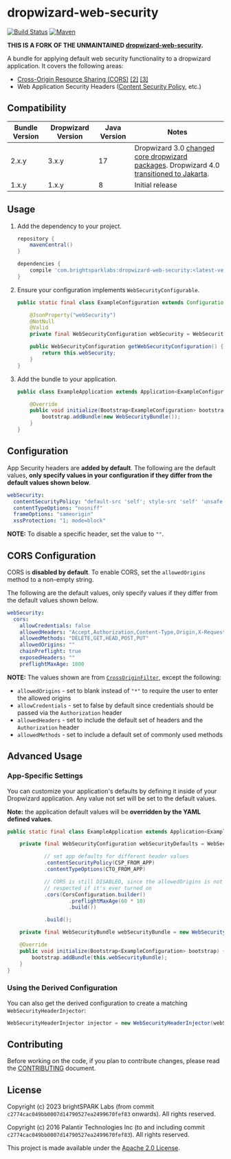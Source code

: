 # dropwizard-web-security

[![Build Status](https://github.com/brightsparklabs/dropwizard-web-security/actions/workflows/java.yml/badge.svg)](https://github.com/brightsparklabs/dropwizard-web-security/actions/workflows/java.yml)
[![Maven](https://img.shields.io/maven-central/v/com.brightsparklabs/dropwizard-web-security)](https://search.maven.org/artifact/com.brightsparklabs/dropwizard-web-security)

**THIS IS A FORK OF THE UNMAINTAINED
[dropwizard-web-security](https://github.com/palantir/dropwizard-web-security).**

A bundle for applying default web security functionality to a dropwizard application. It covers the following areas:

- [Cross-Origin Resource Sharing (CORS)][cors1] [\[2\]][cors2] [\[3\]][cors3]
- Web Application Security Headers ([Content Security Policy][csp], etc.)


## Compatibility

| Bundle Version | Dropwizard Version | Java Version | Notes
| -------------- | ------------------ | ------------ | ---------
| 2.x.y          | 3.x.y              | 17           | Dropwizard 3.0 [changed core dropwizard packages](https://www.dropwizard.io/en/stable/manual/upgrade-notes/upgrade-notes-3_0_x.html#dropwizard-package-structure-and-jpms). Dropwizard 4.0 [transitioned to Jakarta](https://www.dropwizard.io/en/stable/manual/upgrade-notes/upgrade-notes-4_0_x.html#transition-to-jakarta-ee).
| 1.x.y          | 1.x.y              | 8            | Initial release


## Usage

1. Add the dependency to your project.

    ```groovy
    repository {
        mavenCentral()
    }

    dependencies {
        compile 'com.brightsparklabs:dropwizard-web-security:<latest-version>'
    }
    ```

2. Ensure your configuration implements `WebSecurityConfigurable`.

    ```java
    public static final class ExampleConfiguration extends Configuration implements WebSecurityConfigurable {

        @JsonProperty("webSecurity")
        @NotNull
        @Valid
        private final WebSecurityConfiguration webSecurity = WebSecurityConfiguration.DEFAULT;

        public WebSecurityConfiguration getWebSecurityConfiguration() {
            return this.webSecurity;
        }
    }
    ```

3. Add the bundle to your application.

    ```java
    public class ExampleApplication extends Application<ExampleConfiguration> {

        @Override
        public void initialize(Bootstrap<ExampleConfiguration> bootstrap) {
            bootstrap.addBundle(new WebSecurityBundle());
        }
    }
    ```


## Configuration

App Security headers are **added by default**. The following are the default values, **only specify values in your
configuration if they differ from the default values shown below**.

```yaml
webSecurity:
  contentSecurityPolicy: "default-src 'self'; style-src 'self' 'unsafe-inline'; frame-ancestors 'self';"     # CSP
  contentTypeOptions: "nosniff"                                                     # X-Content-Type-Options
  frameOptions: "sameorigin"                                                        # X-Frame-Options
  xssProtection: "1; mode=block"                                                    # X-XSS-Protection
```

**NOTE:** To disable a specific header, set the value to `""`.


## CORS Configuration

CORS is **disabled by default**. To enable CORS, set the `allowedOrigins` method to a non-empty string.

The following are the default values, only specify values if they differ from the default values shown below.

```yaml
webSecurity:
  cors:
    allowCredentials: false
    allowedHeaders: "Accept,Authorization,Content-Type,Origin,X-Requested-With"
    allowedMethods: "DELETE,GET,HEAD,POST,PUT"
    allowedOrigins: ""
    chainPreflight: true
    exposedHeaders: ""
    preflightMaxAge: 1800
```

**NOTE:** The values shown are from [`CrossOriginFilter`][corsfilter], except the following:

- `allowedOrigins` - set to blank instead of `"*"` to require the user to enter the allowed origins
- `allowCredentials` - set to false by default since credentials should be passed via the `Authorization` header
- `allowedHeaders` - set to include the default set of headers and the `Authorization` header
- `allowedMethods` - set to include a default set of commonly used methods


## Advanced Usage

### App-Specific Settings
You can customize your application's defaults by defining it inside of your Dropwizard application. Any value not set
will be set to the default values.

**Note:** the application default values will be **overridden by the YAML defined values**.

```java
public static final class ExampleApplication extends Application<ExampleConfiguration> {

    private final WebSecurityConfiguration webSecurityDefaults = WebSecurityConfiguration.builder()

            // set app defaults for different header values
            .contentSecurityPolicy(CSP_FROM_APP)
            .contentTypeOptions(CTO_FROM_APP)

            // CORS is still DISABLED, since the allowedOrigins is not set, but the default value will be
            // respected if it's ever turned on
            .cors(CorsConfiguration.builder()
                    .preflightMaxAge(60 * 10)
                    .build())

            .build();

    private final WebSecurityBundle webSecurityBundle = new WebSecurityBundle(this.webSecurityDefaults);

    @Override
    public void initialize(Bootstrap<ExampleConfiguration> bootstrap) {
        bootstrap.addBundle(this.webSecurityBundle);
    }
}
```


### Using the Derived Configuration
You can also get the derived configuration to create a matching `WebSecurityHeaderInjector`:

```java
WebSecurityHeaderInjector injector = new WebSecurityHeaderInjector(webSecurityBundle.getDerivedConfiguration());
```


## Contributing

Before working on the code, if you plan to contribute changes, please read the [CONTRIBUTING](CONTRIBUTING.md) document.


## License

Copyright (c) 2023 brightSPARK Labs (from commit `c2774cac049bb0007d14790527ea2499670fef83`
onwards). All rights reserved.

Copyright (c) 2016 Palantir Technologies Inc (to and including commit
`c2774cac049bb0007d14790527ea2499670fef83`). All rights reserved.

This project is made available under the [Apache 2.0 License][license].

[cors1]: https://www.w3.org/TR/cors/
[cors2]: https://www.owasp.org/index.php/CORS_OriginHeaderScrutiny
[cors3]: https://developer.mozilla.org/en-US/docs/Web/HTTP/Access_control_CORS
[csp]: https://developer.mozilla.org/en-US/docs/Web/Security/CSP

[corsfilter]: https://github.com/eclipse/jetty.project/blob/jetty-9.2.13.v20150730/jetty-servlets/src/main/java/org/eclipse/jetty/servlets/CrossOriginFilter.java

[license]: http://www.apache.org/licenses/LICENSE-2.0
